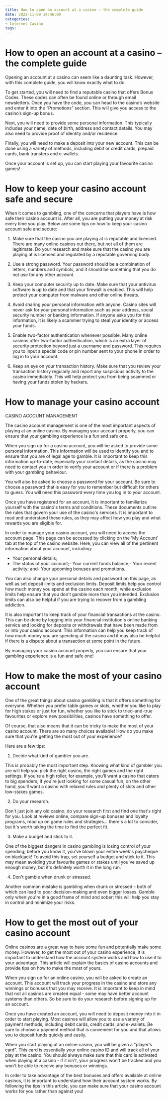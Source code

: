 ```yaml
---
title: How to open an account at a casino – the complete guide
date: 2022-11-09 14:46:00
categories:
- Internet Casino
tags:
---
```



#  How to open an account at a casino – the complete guide

Opening an account at a casino can seem like a daunting task. However, with this complete guide, you will know exactly what to do.

To get started, you will need to find a reputable casino that offers Bonus Codes. These codes can often be found online or through email newsletters. Once you have the code, you can head to the casino’s website and enter it into the “Promotions” section. This will give you access to the casino’s sign-up bonus.

Next, you will need to provide some personal information. This typically includes your name, date of birth, address and contact details. You may also need to provide proof of identity and/or residence.

Finally, you will need to make a deposit into your new account. This can be done using a variety of methods, including debit or credit cards, prepaid cards, bank transfers and e-wallets.

Once your account is set up, you can start playing your favourite casino games!

#  How to keep your casino account safe and secure

When it comes to gambling, one of the concerns that players have is how safe their casino account is. After all, you are putting your money at risk every time you play. Below are some tips on how to keep your casino account safe and secure:

1. Make sure that the casino you are playing at is reputable and licensed. There are many online casinos out there, but not all of them are legitimate. Do your research and make sure that the casino you are playing at is licensed and regulated by a reputable governing body.

2. Use a strong password. Your password should be a combination of letters, numbers and symbols, and it should be something that you do not use for any other account.

3. Keep your computer security up to date. Make sure that your antivirus software is up to date and that your firewall is enabled. This will help protect your computer from malware and other online threats.

4. Avoid sharing your personal information with anyone. Casino sites will never ask for your personal information such as your address, social security number or banking information. If anyone asks you for this information, it is likely a scammer trying to steal your identity or access your funds.

5. Enable two-factor authentication whenever possible. Many online casinos offer two-factor authentication, which is an extra layer of security protection beyond just a username and password. This requires you to input a special code or pin number sent to your phone in order to log in to your account.

6. Keep an eye on your transaction history. Make sure that you review your transaction history regularly and report any suspicious activity to the casino immediately. This will help protect you from being scammed or having your funds stolen by hackers.

#  How to manage your casino account

CASINO ACCOUNT MANAGEMENT

The casino account management is one of the most important aspects of playing at an online casino. By managing your account properly, you can ensure that your gambling experience is a fun and safe one.

When you sign up for a casino account, you will be asked to provide some personal information. This information will be used to identify you and to ensure that you are of legal age to gamble. It is important to keep this information up-to-date, especially your contact details, as the casino may need to contact you in order to verify your account or if there is a problem with your gambling behaviour.

You will also be asked to choose a password for your account. Be sure to choose a password that is easy for you to remember but difficult for others to guess. You will need this password every time you log in to your account.

Once you have registered for an account, it is important to familiarize yourself with the casino's terms and conditions. These documents outline the rules that govern your use of the casino's services. It is important to read and understand these rules, as they may affect how you play and what rewards you are eligible for.

In order to manage your casino account, you will need to access the account page. This page can be accessed by clicking on the 'My Account' tab at the top of the casino website. Here, you can view all of the pertinent information about your account, including:

- Your personal details;
- The status of your account;- Your current funds balance;- Your recent activity; and- Your upcoming bonuses and promotions.

You can also change your personal details and password on this page, as well as set deposit limits and exclusion limits. Deposit limits help you control how much money you spend at the casino each month, while exclusion limits help ensure that you don't gamble more than you intended. Exclusion limits can also be helpful if you are trying to recover from a gambling addiction.

It is also important to keep track of your financial transactions at the casino. This can be done by logging into your financial institution's online banking service and looking for deposits or withdrawals that have been made from or into your casino account. This information can help you keep track of how much money you are spending at the casino and it may also be helpful if there is a dispute about a transaction at some point in the future.


By managing your casino account properly, you can ensure that your gambling experience is a fun and safe one!

#  How to make the most of your casino account

One of the great things about casino gambling is that it offers something for everyone. Whether you prefer table games or slots, whether you like to play for high stakes or just for fun, whether you like to stick to tried-and-true favourites or explore new possibilities, casinos have something to offer.

Of course, that also means that it can be tricky to make the most of your casino account. There are so many choices available! How do you make sure that you're getting the most out of your experience?

Here are a few tips:

1. Decide what kind of gambler you are.

This is probably the most important step. Knowing what kind of gambler you are will help you pick the right casino, the right games and the right settings. If you're a high roller, for example, you'll want a casino that caters to big spenders; if you're just looking for some casual fun, on the other hand, you'll want a casino with relaxed rules and plenty of slots and other low-stakes games.

2. Do your research.

Don't just join any old casino; do your research first and find one that's right for you. Look at reviews online, compare sign-up bonuses and loyalty programs, read up on game rules and strategies… there's a lot to consider, but it's worth taking the time to find the perfect fit.

3. Make a budget and stick to it.

One of the biggest dangers in casino gambling is losing control of your spending; before you know it, you've blown your entire week's paycheque on blackjack! To avoid this trap, set yourself a budget and stick to it. This may mean avoiding your favourite games or stakes until you've saved up enough money, but it's definitely worth it in the long run.

4. Don't gamble when drunk or stressed.

Another common mistake is gambling when drunk or stressed – both of which can lead to poor decision-making and even bigger losses. Gamble only when you're in a good frame of mind and sober; this will help you stay in control and minimize your risks.

#  How to get the most out of your casino account

Online casinos are a great way to have some fun and potentially make some money. However, to get the most out of your casino experience, it is important to understand how the account system works and how to use it to your advantage. This article will explain the basics of casino accounts and provide tips on how to make the most of yours.

When you sign up for an online casino, you will be asked to create an account. This account will track your progress in the casino and store any winnings or bonuses that you may receive. It is important to keep in mind that not all casinos are created equal - some may have better account systems than others. So be sure to do your research before signing up for an account.

Once you have created an account, you will need to deposit money into it in order to start playing. Most casinos will allow you to use a variety of payment methods, including debit cards, credit cards, and e-wallets. Be sure to choose a payment method that is convenient for you and that allows you to deposit funds quickly and easily.

When you start playing at an online casino, you will be given a "player's card". This card is essentially your online casino ID and will track all of your play at the casino. You should always make sure that this card is activated when playing at a casino - if it isn't, your progress won't be tracked and you won't be able to receive any bonuses or winnings.

In order to take advantage of the best bonuses and offers available at online casinos, it is important to understand how their account system works. By following the tips in this article, you can make sure that your casino account works for you rather than against you!
